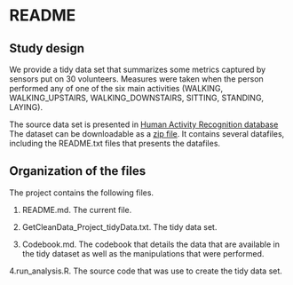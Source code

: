 # README
## Study design

We provide a tidy data set that summarizes some metrics captured by sensors put on 30 volunteers. Measures were taken when the person performed any of one of the six main activities (WALKING, WALKING_UPSTAIRS, WALKING_DOWNSTAIRS, SITTING, STANDING, LAYING). 

The source data set is presented in [Human Activity Recognition database][1] The dataset can be downloadable as a [zip file][2]. It contains several datafiles, including the README.txt files that presents the datafiles.

[1]:http://archive.ics.uci.edu/ml/datasets/Human+Activity+Recognition+Using+Smartphones
[2]:https://d396qusza40orc.cloudfront.net/getdata%2Fprojectfiles%2FUCI%20HAR%20Dataset.zip

## Organization of the files

The project contains the following files.

1. README.md. The current file.

2. GetCleanData_Project_tidyData.txt. The tidy data set.

3. Codebook.md. The codebook that details the data that are available in the tidy dataset as well as the manipulations that were performed.

4.run_analysis.R. The source code that was use to create the tidy data set.
